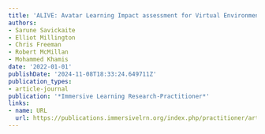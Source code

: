 ```yaml
---
title: 'ALIVE: Avatar Learning Impact assessment for Virtual Environments'
authors:
- Sarune Savickaite
- Elliot Millington
- Chris Freeman
- Robert McMillan
- Mohammed Khamis
date: '2022-01-01'
publishDate: '2024-11-08T18:33:24.649711Z'
publication_types:
- article-journal
publication: '*Immersive Learning Research-Practitioner*'
links:
- name: URL
  url: https://publications.immersivelrn.org/index.php/practitioner/article/view/35
---
```

